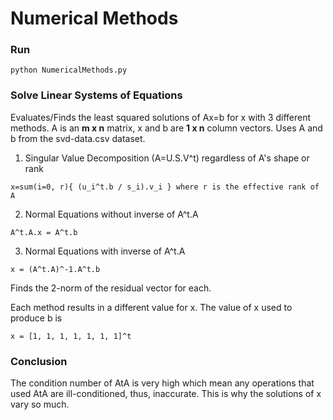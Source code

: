 # Numerical Methods
### Run
```
python NumericalMethods.py
```

### Solve Linear Systems of Equations
Evaluates/Finds the least squared solutions of Ax=b for x with 3 different methods.
A is an __m x n__ matrix, x and b are __1 x n__ column vectors.
Uses A and b from the svd-data.csv dataset.

1. Singular Value Decomposition (A=U.S.V^t) regardless of A's shape or rank
```
x=sum(i=0, r){ (u_i^t.b / s_i).v_i } where r is the effective rank of A
```
2. Normal Equations without inverse of A^t.A
```
A^t.A.x = A^t.b
```
3. Normal Equations with inverse of A^t.A
```
x = (A^t.A)^-1.A^t.b
```

Finds the 2-norm of the residual vector for each.

Each method results in a different value for x. The value of x used to produce b is
```
x = [1, 1, 1, 1, 1, 1, 1]^t
```
### Conclusion
The condition number of AtA is very high which mean any operations that used AtA
are ill-conditioned, thus, inaccurate. This is why the solutions of x vary so much.
